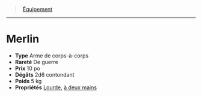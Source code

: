 ﻿---
!EquipmentItem
Type: Arme de corps-à-corps
Price: 10 po
Weight: 5 kg
Rarity: De guerre
Damages: 2d6 contondant
Properties: '[Lourde](hd_weapons_lourde.md), [à deux mains](hd_weapons_a_deux_mains.md)'
Id: equipment_hd.md#merlin
ParentLink: equipment_hd.md#Équipement
Name: Merlin
ParentName: Équipement
NameLevel: 1
Attributes:
  Name: Merlin
  Markdown: >+
    # <!--Name-->Merlin<!--/Name-->


    - **Type** <!--Type-->Arme de corps-à-corps<!--/Type-->

    - **Rareté** <!--Rarity-->De guerre<!--/Rarity-->

    - **Prix** <!--Price-->10 po<!--/Price-->

    - **Dégâts** <!--Damages-->2d6 contondant<!--/Damages-->

    - **Poids** <!--Weight-->5 kg<!--/Weight-->

    - **Propriétés** <!--Properties-->[Lourde](hd_weapons_lourde.md), [à deux mains](hd_weapons_a_deux_mains.md)<!--/Properties-->

  Type: Arme de corps-à-corps
  Rarity: De guerre
  Price: 10 po
  Damages: 2d6 contondant
  Weight: 5 kg
  Properties: '[Lourde](hd_weapons_lourde.md), [à deux mains](hd_weapons_a_deux_mains.md)'
AttributesDictionary: >+
  Name: Merlin

  Markdown: >+

    # <!--Name-->Merlin<!--/Name-->





    - **Type** <!--Type-->Arme de corps-à-corps<!--/Type-->



    - **Rareté** <!--Rarity-->De guerre<!--/Rarity-->



    - **Prix** <!--Price-->10 po<!--/Price-->



    - **Dégâts** <!--Damages-->2d6 contondant<!--/Damages-->



    - **Poids** <!--Weight-->5 kg<!--/Weight-->



    - **Propriétés** <!--Properties-->[Lourde](hd_weapons_lourde.md), [à deux mains](hd_weapons_a_deux_mains.md)<!--/Properties-->



  Type: Arme de corps-à-corps

  Rarity: De guerre

  Price: 10 po

  Damages: 2d6 contondant

  Weight: 5 kg

  Properties: '[Lourde](hd_weapons_lourde.md), [à deux mains](hd_weapons_a_deux_mains.md)'

---
> [Équipement](hd_equipment.md)

---

# Merlin

- **Type** Arme de corps-à-corps
- **Rareté** De guerre
- **Prix** 10 po
- **Dégâts** 2d6 contondant
- **Poids** 5 kg
- **Propriétés** [Lourde](hd_weapons_lourde.md), [à deux mains](hd_weapons_a_deux_mains.md)

